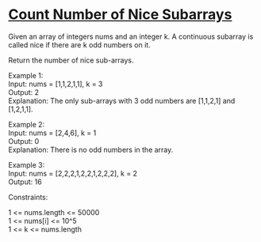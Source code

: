 # [Count Number of Nice Subarrays](https://leetcode.com/problems/count-number-of-nice-subarrays/)

Given an array of integers nums and an integer k. A continuous subarray is called nice if there are k odd numbers on it.  

Return the number of nice sub-arrays.  

Example 1:  
Input: nums = [1,1,2,1,1], k = 3  
Output: 2    
Explanation: The only sub-arrays with 3 odd numbers are [1,1,2,1] and [1,2,1,1].  

Example 2:  
Input: nums = [2,4,6], k = 1  
Output: 0  
Explanation: There is no odd numbers in the array.  

Example 3:  
Input: nums = [2,2,2,1,2,2,1,2,2,2], k = 2  
Output: 16  
 
Constraints:  

1 <= nums.length <= 50000  
1 <= nums[i] <= 10^5  
1 <= k <= nums.length  